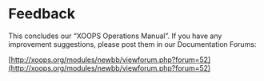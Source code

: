 # Feedback

This concludes our “XOOPS Operations Manual”. If you have any improvement suggestions, please post them in our Documentation Forums:

[http://xoops.org/modules/newbb/viewforum.php?forum=52](http://xoops.org/modules/newbb/viewforum.php?forum=52)

